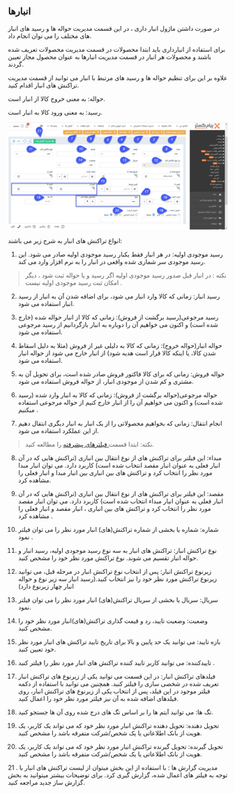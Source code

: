 ## انبارها

در صورت داشتن ماژول انبار داری ، در این قسمت مدیریت حواله ها و رسید های انبار های مختلف را می توان انجام داد.

برای استفاده از انبارداری باید ابتدا محصولات در قسمت مدیریت محصولات تعریف شده باشند و محصولات هر انبار در قسمت مدیریت انبارها به عنوان محصول مجاز تعیین گردند.

علاوه بر این برای تنظیم حواله ها و رسید های مرتبط با انبار می توانید از قسمت مدیریت تراکنش های انبار  اقدام کنید.

حواله: به معنی خروج کالا از انبار است.

رسید: به معنی ورود کالا به انبار است.

![](2020-01-08_10-28-44.png)

انواع تراکنش های انبار به شرح زیر می باشند:

1. رسید موجودی اولیه: در هر انبار فقط یکبار رسید موجودی اولیه صادر می شود. این رسید موجودی سر شماری شده واقعی در انبار را به نرم افزار وارد می کند.

> نکته : در انبار قبل صدور رسید موجودی اولیه اگر رسید و یا حواله ثبت شود ، دیگر امکان ثبت رسید موجودی اولیه نیست .



2. رسید انبار: زمانی که کالا وارد انبار می شود، برای اضافه شدن آن به انبار از رسید انبار استفاده می شود.

3. رسید مرجوعی(رسید برگشت از فروش): زمانی که کالا از انبار حواله شده (خارج شده است) و اکنون می خواهیم آن را دوباره به انبار بازگردانیم از رسید مرجوعی استفاده می شود.

4. حواله انبار(حواله خروج): زمانی که کالا به دلیلی غیر از فروش (مثلا به دلیل اسقاط شدن کالا، یا اینکه کالا قرار است هدیه شود) از انبار خارج می شود از حواله  انبار استفاده می شود.

5. حواله فروش: زمانی که برای کالا فاکتور فروش صادر شده است، برای تحویل آن به مشتری و کم شدن از موجودی انبار، از حواله فروش استفاده می شود.

6. حواله مرجوعی(حواله برگشت از فروش): زمانی که کالا به انبار وارد شده (رسید شده است) و اکنون می خواهیم آن را از انبار خارج کنیم از حواله مرجوعی استفاده میکنیم .

7. انجام انتقال: زمانی که بخواهیم محصولاتی را از یک انبار به  انبار دیگری انتقال دهیم از این عملکرد استفاده می شود.

> نکته: ابتدا قسمت<a href="file%3A%2F%2F%2FC%3A%5CUsers%5CH.abasi%5CDesktop%5Chelp%5Cmd%20help%5C%D9%85%D8%AF%DB%8C%D8%B1%DB%8C%D8%AA%20%D8%A7%D8%B1%D8%AA%D8%A8%D8%A7%D8%B7%20%D8%A8%D8%A7%20%D9%85%D8%B4%D8%AA%D8%B1%DB%8C%D8%A7%D9%86%5CAdvanced-filter%5CAdvanced-filter.md" target="_blank"> فیلترهای پیشرفته</a> را مطالعه کنید.


8. مبداء: این فیلتر برای تراکنش های از نوع انتقال بین انباری (تراکنش هایی که در آن انبار فعلی به عنوان انبار مقصد انتخاب شده است) کاربرد دارد. می توان انبار مبدا مورد نظر را انتخاب کرد و تراکنش های بین انباری بین انبار مبدا و انبار فعلی را مشاهده کرد.

9. مقصد: این فیلتر برای تراکنش های از نوع انتقال بین انباری (تراکنش هایی که در آن انبار فعلی به عنوان انبار مبداء انتخاب شده است) کاربرد دارد. می توان انبار مقصد مورد نظر را انتخاب کرد و تراکنش های بین انباری ، انبار مقصد و انبار فعلی را مشاهده کرد .

10. شماره: شماره یا بخشی از شماره تراکنش(های) انبار مورد نظر را می توان فیلتر نمود .

11. نوع تراکنش انبار: تراکنش های انبار به سه نوع رسید موجودی اولیه، رسید انبار و حواله انبار تقسیم می شوند. نوع تراکنش مورد نظر خود را مشخص کنید.

12. زیرنوع تراکنش انبار: پس از انتخاب نوع تراکنش انبار در مرحله قبل، می توانید زیرنوع تراکنش مورد نظر خود را نیز انتخاب کنید.(رسید انبار سه زیر نوع و حواله انبار چهار زیرنوع دارد)

13. سریال: سریال یا بخشی از سریال تراکنش(های) انبار مورد نظر را می توان فیلتر نمود.

14. وضعیت: وضعیت تایید، رد و قیمت گذاری تراکنش(های)انبار مورد نظر خود را مشخص کنید.

15. بازه تایید: می توانید یک حد پایین و بالا برای تاریخ تایید تراکنش های انبار مورد نظر خود تعیین کنید.

16. تاییدکننده: می توانید کاربر تایید کننده تراکنش های انبار مورد نظر را فیلتر کنید .

17. فیلدهای تراکنش انبار: در این قسمت می توانید یکی از زیرنوع های تراکنش انبار تعریف شده در شخصی سازی را فیلتر کنید. همچنین می توانید با استفاده از دکمه فیلتر موجود در این فیلد، پس از انتخاب یکی از زیرنوع های تراکنش انبار، روی فیلدهای اضافه شده به آن نیز فیلتر مورد نظر خود را اعمال کنید.

18. تگ ها: می توانید آیتم ها را بر اساس تگ های درج شده روی آن ها جستجو کنید.

19. تحویل دهنده: تحویل دهنده تراکنش انبار مورد نظر خود که می تواند یک کاربر، یک هویت از بانک اطلاعاتی یا یک شخص/شرکت متفرقه باشد را مشخص کنید.

20. تحویل گیرنده: تحویل گیرنده تراکنش انبار مورد نظر خود که می تواند یک کاربر، یک هویت از بانک اطلاعاتی یا یک شخص/شرکت متفرقه باشد را مشخص کنید.

21 . مدیریت گزارش ها :   با استفاده از این بخش میتوان از لیست تراکنش های انبار با توجه به فیلتر های اعمال شده، گزارش گیری کرد. برای توضیحات بیشتر میتوانید به بخش گزارش ساز جدید مراجعه کنید.